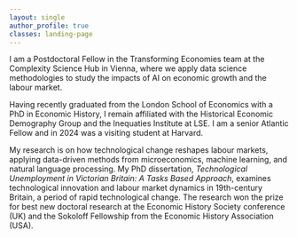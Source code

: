 ```yaml
---
layout: single
author_profile: true
classes: landing-page
---
```


<!--
Generic comments here
-->

I am a Postdoctoral Fellow in the Transforming Economies team at the Complexity Science Hub in Vienna, where we apply data science methodologies to study the impacts of AI on economic growth and the labour market. 

Having recently graduated from the London School of Economics with a PhD in Economic History, I remain affiliated with the Historical Economic Demography Group and the Inequaties Institute at LSE. I am a senior Atlantic Fellow and in 2024 was a visiting student at Harvard.

My research is on how technological change reshapes labour markets, applying data-driven methods from microeconomics, machine learning, and natural language processing. My PhD dissertation, *Technological Unemployment in Victorian Britain: A Tasks Based Approach*, examines technological innovation and labour market dynamics in 19th-century Britain, a period of rapid technological change. The research won the prize for best new doctoral research at the Economic History Society conference (UK) and the Sokoloff Fellowship from the Economic History Association (USA). 


